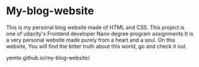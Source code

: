 # My-blog-website

This is my personal blog website made of HTML and CSS.
This project is one of udacity's Frontend developer Nano degree program assignments
It is a very personal website made purely from a heart and a soul. 
On this website, You will find the bitter truth about this world, go and check it out.



yemte.github.io/my-blog-website/

